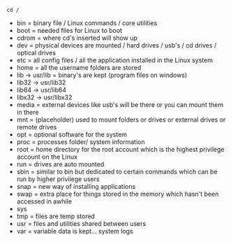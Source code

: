 `cd /`

- bin = binary file / Linux commands / core utilities
- boot = needed files for Linux to boot 
- cdrom = where cd's inserted will show up
- dev = physical devices are mounted / hard drives / usb's / cd drives / optical drives
- etc = all config files / all the application installed in the Linux system
- home = all the username folders are stored 
- lib -> usr/lib = binary's are kept (program files on windows)
- lib32 -> usr/lib32
- lib64 -> usr/lib64
- libx32 -> usr/libx32
- media = external devices like usb's will be there or you can mount them in there
- mnt = (placeholder) used to mount folders or drives or external drives or remote drives
- opt = optional software for the system
- proc = processes folder/ system information 
- root = home directory for the root account which is the highest privilege account on the Linux 
- run = drives are auto mounted
- sbin = similar to bin but dedicated to certain commands which can be run by higher privilege users
- snap = new way of installing applications
- swap = extra place for things stored in the memory which hasn't been accessed in awhile
- sys
- tmp = files are temp stored 
- usr = files and utilities shared between users 
- var = variable data is kept... system logs


